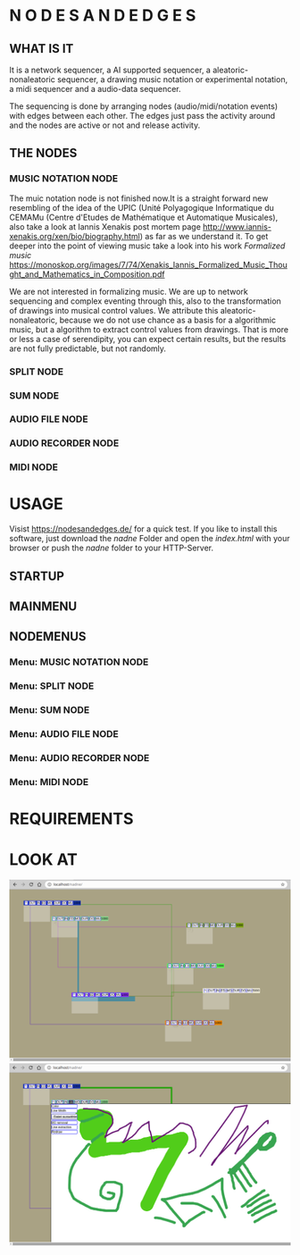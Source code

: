 # N O D E S A N D E D G E S

## WHAT IS IT
It is a network sequencer, a AI supported sequencer, a aleatoric-nonaleatoric sequencer, a drawing music notation or experimental notation, a midi sequencer and a audio-data sequencer. 

The sequencing is done by arranging nodes (audio/midi/notation events) with edges between each other. The edges just pass the activity around and the nodes are active or not and release activity.

## THE NODES

### MUSIC NOTATION NODE

The muic notation node is not finished now.It is a straight forward new resembling of the idea of the UPIC (Unité Polyagogique Informatique du CEMAMu (Centre d'Etudes de Mathématique et Automatique Musicales), also take a look at Iannis Xenakis post mortem page http://www.iannis-xenakis.org/xen/bio/biography.html) as far as we understand it. To get deeper into the point of viewing music take a look into his work *Formalized music* https://monoskop.org/images/7/74/Xenakis_Iannis_Formalized_Music_Thought_and_Mathematics_in_Composition.pdf

We are not interested in formalizing music. We are up to network sequencing and complex eventing through this, also to the transformation of drawings into musical control values. We attribute this aleatoric-nonaleatoric, because we do not use chance as a basis for a algorithmic music, but a algorithm to extract control values from drawings. That is more or less a case of serendipity, you can expect certain results, but the results are not fully predictable, but not randomly.

### SPLIT NODE

### SUM NODE

### AUDIO FILE NODE

### AUDIO RECORDER NODE

### MIDI NODE

# USAGE

Visist https://nodesandedges.de/ for a quick test. If you like to install this software, just download the *nadne* Folder and open the *index.html* with your browser or push the *nadne* folder to your HTTP-Server.

## STARTUP

## MAINMENU

## NODEMENUS

### Menu: MUSIC NOTATION NODE



### Menu: SPLIT NODE

### Menu: SUM NODE

### Menu: AUDIO FILE NODE

### Menu: AUDIO RECORDER NODE

### Menu: MIDI NODE

# REQUIREMENTS

# LOOK AT

![](DokuPic/first.png?raw=true)
![](DokuPic/second.png?raw=true)

